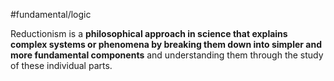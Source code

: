 #fundamental/logic 

Reductionism is a **philosophical approach in science that explains complex systems or phenomena by breaking them down into simpler and more fundamental components** and understanding them through the study of these individual parts.
